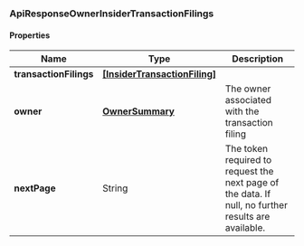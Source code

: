 
[//]: # (CLASS:ApiResponseOwnerInsiderTransactionFilings)

[//]: # (KIND:object)

### ApiResponseOwnerInsiderTransactionFilings

#### Properties

[//]: # (START_DEFINITION)

Name | Type | Description
------------ | ------------- | -------------
**transactionFilings** | [**[InsiderTransactionFiling]**](InsiderTransactionFiling.md) |  &nbsp;
**owner** | [**OwnerSummary**](OwnerSummary.md) | The owner associated with the transaction filing &nbsp;
**nextPage** | String | The token required to request the next page of the data. If null, no further results are available. &nbsp;

[//]: # (END_DEFINITION)


[//]: # (CONTAINED_CLASS:InsiderTransactionFiling)


[//]: # (CONTAINED_CLASS:OwnerSummary)





